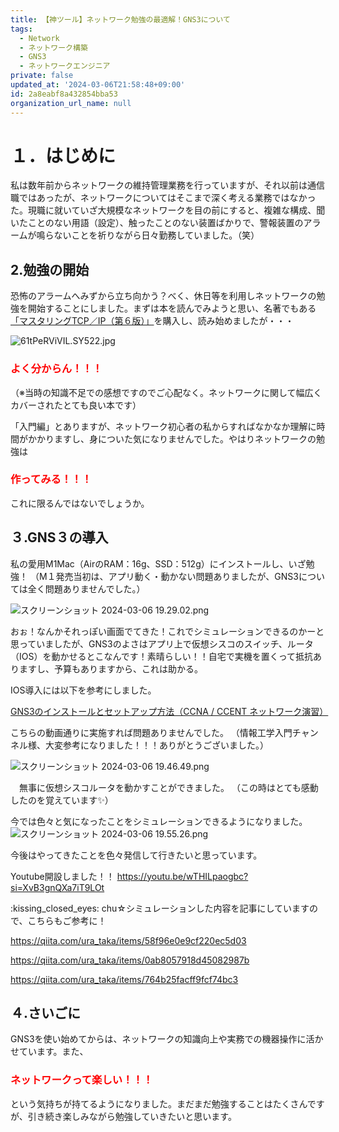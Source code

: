 ```yaml
---
title: 【神ツール】ネットワーク勉強の最適解！GNS3について
tags:
  - Network
  - ネットワーク構築
  - GNS3
  - ネットワークエンジニア
private: false
updated_at: '2024-03-06T21:58:48+09:00'
id: 2a8eabf8a432854bba53
organization_url_name: null
---
```

# １．はじめに
私は数年前からネットワークの維持管理業務を行っていますが、それ以前は通信職ではあったが、ネットワークについてはそこまで深く考える業務ではなかった。現職に就いていざ大規模なネットワークを目の前にすると、複雑な構成、聞いたことのない用語（設定）、触ったことのない装置ばかりで、警報装置のアラームが鳴らないことを祈りながら日々勤務していました。（笑）



## 2.勉強の開始
恐怖のアラームへみずから立ち向かう？べく、休日等を利用しネットワークの勉強を開始することにしました。まずは本を読んでみようと思い、名著でもある[「マスタリングTCP／IP（第６版）」](https://www.amazon.co.jp/%E3%83%9E%E3%82%B9%E3%82%BF%E3%83%AA%E3%83%B3%E3%82%B0TCP-IP%E2%80%95%E5%85%A5%E9%96%80%E7%B7%A8%E2%80%95-%E7%AC%AC6%E7%89%88-%E4%BA%95%E4%B8%8A-%E7%9B%B4%E4%B9%9F/dp/4274224473/ref=sr_1_1?adgrpid=123599780051&dib=eyJ2IjoiMSJ9.76r2OTRtT8oF7WOLVK0NyBqpaxD4owuriTga1qP8bI66TgwwXBV4T6clhIaAP-RmAHwCizyJy7wNwDD7rh_gTtEi2J8SfVmA86ogWyBB_iw1dUpubaQAZPMiAgeI4ivJqeohebZrQhgTs4lfSW2MvpntG6uAelEhR2EDLEz6-M6ouYBtznZk57SZqoutbOgtx7QyILR_oseZPS9sO_1z2592T-6xoH5S04rFSJ2fhH_KKsOoN9HCSB6cUAfPk4HVnAoQpmrRTmmnn0CLmxtRLm0cDrDHWwc-_2Nie-rV6ak.jCcChxbr-rQYnL6osK5ATzMzbun5uy99MzYzw7e_0Y4&dib_tag=se&gclid=CjwKCAiAopuvBhBCEiwAm8jaMSsQmkraRXBQDsCoDeg08MQSNOYKa9-DsBiJToAiDKaaV9HrTC0IihoCKD8QAvD_BwE&hvadid=678984677643&hvdev=c&hvlocphy=1009308&hvnetw=g&hvqmt=e&hvrand=3507712229708110119&hvtargid=kwd-417611595988&hydadcr=27271_14738618&jp-ad-ap=0&keywords=%E3%83%9E%E3%82%B9%E3%82%BF%E3%83%AA%E3%83%B3%E3%82%B0+tcp+ip+%E5%85%A5%E9%96%80+%E7%B7%A8&qid=1709693395&sr=8-1)を購入し、読み始めましたが・・・

![61tPeRViVIL._SY522_.jpg](https://qiita-image-store.s3.ap-northeast-1.amazonaws.com/0/3734215/5fe88ce0-fcbc-09dd-2c4d-ba29a34d6ebd.jpeg)



### <font color="red">**よく分からん！！！**</font>
（※当時の知識不足での感想ですのでご心配なく。ネットワークに関して幅広くカバーされたとても良い本です）

「入門編」とありますが、ネットワーク初心者の私からすればなかなか理解に時間がかかりますし、身についた気になりませんでした。やはりネットワークの勉強は

### <font color="red">**作ってみる！！！**</font>

これに限るんではないでしょうか。


## ３.GNS３の導入
私の愛用M1Mac（AirのRAM：16g、SSD：512g）にインストールし、いざ勉強！
（M１発売当初は、アプリ動く・動かない問題ありましたが、GNS3については全く問題ありませんでした。）

![スクリーンショット 2024-03-06 19.29.02.png](https://qiita-image-store.s3.ap-northeast-1.amazonaws.com/0/3734215/561f6951-e7bc-ab29-cf25-7fec82b2a19b.png)

おぉ！なんかそれっぽい画面でてきた！これでシミュレーションできるのかーと思っていましたが、GNS3のよさはアプリ上で仮想シスコのスイッチ、ルータ（IOS）を動かせるとこなんです！素晴らしい！！自宅で実機を置くって抵抗ありますし、予算もありますから、これは助かる。


IOS導入には以下を参考にしました。

[GNS3のインストールとセットアップ方法（CCNA / CCENT ネットワーク演習）](https://youtu.be/ltXaFa8FkEI?si=07coFTKbpsznvFk0)

こちらの動画通りに実施すれば問題ありませんでした。
（情報工学入門チャンネル様、大変参考になりました！！！ありがとうございました。）

![スクリーンショット 2024-03-06 19.46.49.png](https://qiita-image-store.s3.ap-northeast-1.amazonaws.com/0/3734215/1450a0bd-d7ff-012a-eae5-80be1f891caf.png)

　無事に仮想シスコルータを動かすことができました。
 （この時はとても感動したのを覚えています✨）


 今では色々と気になったことをシミュレーションできるようになりました。
 ![スクリーンショット 2024-03-06 19.55.26.png](https://qiita-image-store.s3.ap-northeast-1.amazonaws.com/0/3734215/394eeb5b-17f5-c43e-92d2-e097ff569290.png)

今後はやってきたことを色々発信して行きたいと思っています。

Youtube開設しました！！
https://youtu.be/wTHILpaogbc?si=XvB3gnQXa7iT9LOt

\:kissing_closed_eyes: chu☆シミュレーションした内容を記事にしていますので、こちらもご参考に！

https://qiita.com/ura_taka/items/58f96e0e9cf220ec5d03

https://qiita.com/ura_taka/items/0ab8057918d45082987b

https://qiita.com/ura_taka/items/764b25facff9fcf74bc3

## ４.さいごに
GNS3を使い始めてからは、ネットワークの知識向上や実務での機器操作に活かせています。また、

### <font color="red">**ネットワークって楽しい！！！**</font>

という気持ちが持てるようになりました。まだまだ勉強することはたくさんですが、引き続き楽しみながら勉強していきたいと思います。
